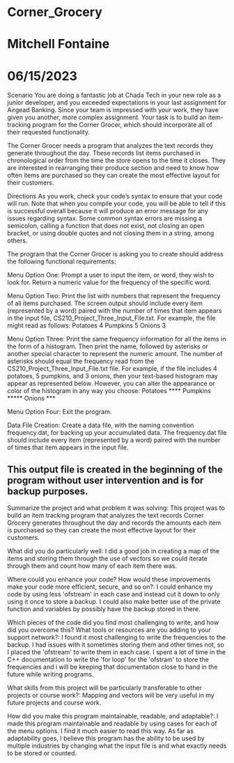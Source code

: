 # Corner_Grocery
# Mitchell Fontaine
# 06/15/2023

Scenario
You are doing a fantastic job at Chada Tech in your new role as a junior developer, and you exceeded expectations in your last assignment for Airgead Banking. Since your team is impressed with your work, they have given you another, more complex assignment. Your task is to build an item-tracking program for the Corner Grocer, which should incorporate all of their requested functionality.

The Corner Grocer needs a program that analyzes the text records they generate throughout the day. These records list items purchased in chronological order from the time the store opens to the time it closes. They are interested in rearranging their produce section and need to know how often items are purchased so they can create the most effective layout for their customers. 

Directions
As you work, check your code’s syntax to ensure that your code will run. Note that when you compile your code, you will be able to tell if this is successful overall because it will produce an error message for any issues regarding syntax. Some common syntax errors are missing a semicolon, calling a function that does not exist, not closing an open bracket, or using double quotes and not closing them in a string, among others.

The program that the Corner Grocer is asking you to create should address the following functional requirements: 

Menu Option One:
Prompt a user to input the item, or word, they wish to look for. 
Return a numeric value for the frequency of the specific word.

Menu Option Two:
Print the list with numbers that represent the frequency of all items purchased.
The screen output should include every item (represented by a word) paired with the number of times that item appears in the input file, CS210_Project_Three_Input_File.txt. For example, the file might read as follows:
         Potatoes 4
         Pumpkins 5
         Onions 3
         
Menu Option Three:
Print the same frequency information for all the items in the form of a histogram. 
Then print the name, followed by asterisks or another special character to represent the numeric amount.
The number of asterisks should equal the frequency read from the CS210_Project_Three_Input_File.txt file. For example, if the file includes 4 potatoes, 5 pumpkins, and 3 onions, then your text-based histogram may appear as represented below. However, you can alter the appearance or color of the histogram in any way you choose:
        Potatoes ****
        Pumpkins *****
        Onions ***

Menu Option Four:
Exit the program.

Data File Creation:
Create a data file, with the naming convention frequency.dat, for backing up your accumulated data. The frequency.dat file should include every item (represented by a word) paired with the number of times that item appears in the input file.

This output file is created in the beginning of the program without user intervention and is for backup purposes. 
-------------------------------------------------------------------------------
Summarize the project and what problem it was solving:
         This project was to build an item tracking program that analyzes the text records Corner Grocery generates throughout the day and records the amounts each item is purchased so they can create the most effective layout for their customers.
         
What did you do particularly well:
         I did a good job in creating a map of the items and storing them through the use of vectors so we could iterate through them and count how many of each item there was.
         
Where could you enhance your code? How would these improvements make your code more efficient, secure, and so on?:
         I could enhance my code by using less 'ofstream' in each case and instead cut it down to only using it once to store a backup. I could also make better use of the private function and variables by possibly have the backup stored in there.
         
Which pieces of the code did you find most challenging to write, and how did you overcome this? What tools or resources are you adding to your support network?:
         I found it most challenging to write the frequencies to the backup. I had issues with it sometimes storing them and other times not, so I placed the 'ofstream' to write them in each case. I spent a lot of time in the C++ documentation to write the 'for loop' for the 'ofstram' to store the frequencies and i will be keeping that documentation close to hand in the future while writing programs.
         
What skills from this project will be particularly transferable to other projects or course work?:
         Mapping and vectors will be very useful in my future projects and course work.
         
How did you make this program maintainable, readable, and adaptable?:
         I made this program maintainable and readable by using cases for each of the menu options. I find it much easier to read this way. As far as adaptability goes, I believe this program has the ability to be used by multiple industries by changing what the input file is and what exactly needs to be stored or counted.

